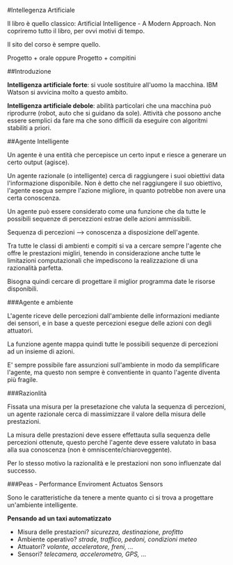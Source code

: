 #Intellegenza Artificiale

Il libro è quello classico: Artificial Intelligence - A Modern Approach.
Non copriremo tutto il libro, per ovvi motivi di tempo.

Il sito del corso è sempre quello.

Progetto + orale oppure Progetto + compitini

##Introduzione

__Intelligenza artificiale forte__: si vuole sostituire all'uomo la macchina. IBM Watson si avvicina molto a questo ambito.

__Intelligenza artificiale debole__: abilità particolari che una macchina può riprodurre (robot, auto che si guidano da sole).
Attività che possono anche essere semplici da fare ma che sono difficili da eseguire con algoritmi stabiliti a priori.

##Agente Intelligente

Un agente è una entità che percepisce un certo input e riesce a generare un certo output (agisce).

Un agente razionale (o intelligente) cerca di raggiungere i suoi obiettivi data l'informazione disponibile. Non è detto che nel raggiungere il suo obiettivo, l'agente esegua sempre l'azione migliore, in quanto potrebbe non avere una certa conoscenza.

Un agente può essere considerato come una funzione che da tutte le possibili sequenze di percezzioni estrae delle azioni ammissibili.

Sequenza di percezioni --> conoscenza a disposizione dell'agente.

Tra tutte le classi di ambienti e compiti si va a cercare sempre l'agente che offre le prestazioni migliri, tenendo in considerazione anche tutte le limitazioni computazionali che impediscono la realizzazione di una razionalità parfetta.

Bisogna quindi cercare di progettare il miglior programma date le risorse disponibili.

###Agente e ambiente

L'agente riceve delle percezioni dall'ambiente delle informazioni mediante dei sensori, e in base a queste percezioni esegue delle azioni con degli attuatori.

La funzione agente mappa quindi tutte le possibili sequenze di percezioni ad un insieme di azioni.

E' sempre possibile fare assunzioni sull'ambiente in modo da semplificare l'agente, ma questo non sempre è conventiente in quanto l'agente diventa più fragile.

###Razionlità

Fissata una misura per la presetazione che valuta la sequenza di percezioni, un agente razionale cerca di massimizzare il valore della misura delle prestazioni.

La misura delle prestazioni deve essere effettauta sulla sequenza delle percezioni ottenute, questo perché l'agente deve essere valutato in basa alla sua conoscenza (non è omniscente/chiaroveggente).

Per lo stesso motivo la razionalità e le prestazioni non sono influenzate dal successo.

###Peas - Performance Enviroment Actuatos Sensors

Sono le caratteristiche da tenere a mente quanto ci si trova a progettare un'ambiente intelligente.

__Pensando ad un taxi automatizzato__
* Misura delle prestazioni? _sicurezza, destinazione, profitto_
* Ambiente operativo? _strade, traffico, pedoni, condizioni meteo_
* Attuatori? _volante, acceleratore, freni, ..._
* Sensori? _telecamera, accelerometro, GPS, ..._






















